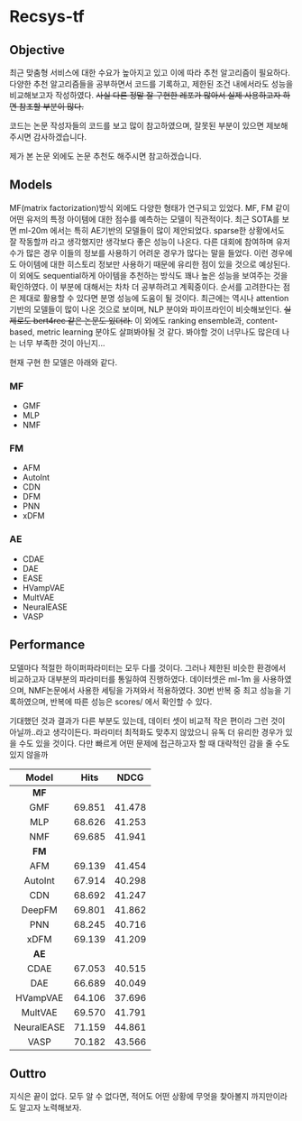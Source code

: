 # Recsys-tf

## Objective
최근 맞춤형 서비스에 대한 수요가 높아지고 있고 이에 따라 추천 알고리즘이 필요하다.
다양한 추천 알고리즘들을 공부하면서 코드를 기록하고, 제한된 조건 내에서라도 성능을 비교해보고자 작성하였다. ~~사실 다른 정말 잘 구현한 레포가 많아서 실제 사용하고자 하면 참조할 부분이 많다.~~

코드는 논문 작성자들의 코드를 보고 많이 참고하였으며,
잘못된 부분이 있으면 제보해주시면 감사하겠습니다.

제가 본 논문 외에도 논문 추천도 해주시면 참고하겠습니다.

## Models
MF(matrix factorization)방식 외에도 다양한 형태가 연구되고 있었다. MF, FM 같이 어떤 유저의 특정 아이템에 대한 점수를 예측하는 모델이 직관적이다.
최근 SOTA를 보면 ml-20m 에서는 특히 AE기반의 모델들이 많이 제안되었다. sparse한 상황에서도 잘 작동할까 라고 생각했지만 생각보다 좋은 성능이 나온다.
다른 대회에 참여하며 유저수가 많은 경우 이들의 정보를 사용하기 어려운 경우가 많다는 말을 들었다. 이런 경우에도 아이템에 대한 히스토리 정보만 사용하기 때문에 유리한 점이 있을 것으로 예상된다.
이 외에도 sequential하게 아이템을 추천하는 방식도 꽤나 높은 성능을 보여주는 것을 확인하였다. 이 부분에 대해서는 차차 더 공부하려고 계획중이다. 순서를 고려한다는 점은 제대로 활용할 수 있다면 분명 성능에 도움이 될 것이다. 최근에는 역시나 attention 기반의 모델들이 많이 나온 것으로 보이며, NLP 분야와 파이프라인이 비슷해보인다. ~~실제로도 bert4rec 같은 논문도 있더라.~~
이 외에도 ranking ensemble과, content-based, metric learning 분야도 살펴봐야될 것 같다. 봐야할 것이 너무나도 많은데 나는 너무 부족한 것이 아닌지...

현재 구현 한 모델은 아래와 같다.
### MF
- GMF
- MLP
- NMF
### FM
- AFM
- AutoInt
- CDN
- DFM
- PNN
- xDFM
### AE
- CDAE
- DAE
- EASE
- HVampVAE
- MultVAE
- NeuralEASE
- VASP

## Performance
모델마다 적절한 하이퍼파라미터는 모두 다를 것이다. 그러나 제한된 비슷한 환경에서 비교하고자 대부분의 파라미터를 통일하여 진행하였다. 
데이터셋은 ml-1m 을 사용하였으며, NMF논문에서 사용한 세팅을 가져와서 적용하였다. 
30번 반복 중 최고 성능을 기록하였으며, 반복에 따른 성능은 scores/ 에서 확인할 수 있다. 

기대했던 것과 결과가 다른 부분도 있는데, 데이터 셋이 비교적 작은 편이라 그런 것이 아닐까..라고 생각이든다. 파라미터 최적화도 맞추지 않았으니 유독 더 유리한 경우가 있을 수도 있을 것이다. 다만 빠르게 어떤 문제에 접근하고자 할 때 대략적인 감을 줄 수도 있지 않을까 

|   Model    |  Hits  |  NDCG  |
| :--------: | :----: | :----: |
|   **MF**   |        |        |
|    GMF     | 69.851 | 41.478 |
|    MLP     | 68.626 | 41.253 |
|    NMF     | 69.685 | 41.941 |
|   **FM**   |        |        |
|    AFM     | 69.139 | 41.454 |
|  AutoInt   | 67.914 | 40.298 |
|    CDN     | 68.692 | 41.247 |
|   DeepFM   | 69.801 | 41.862 |
|    PNN     | 68.245 | 40.716 |
|    xDFM    | 69.139 | 41.209 |
|   **AE**   |        |        |
|    CDAE    | 67.053 | 40.515 |
|    DAE     | 66.689 | 40.049 |
|  HVampVAE  | 64.106 | 37.696 |
|  MultVAE   | 69.570 | 41.791 |
| NeuralEASE | 71.159 | 44.861 |
|    VASP    | 70.182 | 43.566 |


## Outtro
지식은 끝이 없다. 모두 알 수 없다면, 적어도 어떤 상황에 무엇을 찾아볼지 까지만이라도 알고자 노력해보자.
